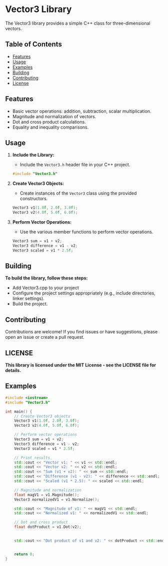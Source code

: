 # Vector3 Library

The Vector3 library provides a simple C++ class for three-dimensional vectors.

## Table of Contents

- [Features](#features)
- [Usage](#usage)
- [Examples](#examples)
- [Building](#building)
- [Contributing](#contributing)
- [License](#license)

## Features

- Basic vector operations: addition, subtraction, scalar multiplication.
- Magnitude and normalization of vectors.
- Dot and cross product calculations.
- Equality and inequality comparisons.

## Usage

1. **Include the Library:**
   - Include the `Vector3.h` header file in your C++ project.

   ```cpp
   #include "Vector3.h"

2. **Create Vector3 Objects:**
    
    - Create instances of the `Vector3` class using the provided constructors.
    ```cpp
    Vector3 v1(1.0f, 2.0f, 3.0f);
    Vector3 v2(4.0f, 5.0f, 6.0f);
3. **Perform Vector Operations:**
    - Use the various member functions to perform vector operations.
    ```cpp
    Vector3 sum = v1 + v2;
    Vector3 difference = v1 - v2;
    Vector3 scaled = v1 * 2.5f;

## Building
 **To build the library, follow these steps:**
 - Add Vector3.cpp to your project
 - Configure the project settings appropriately (e.g., include directories, linker settings).
 - Build the project.

 ## Contributing
 Contributions are welcome! If you find issues or have suggestions, please open an issue or create a pull request.

 ## LICENSE
  
**This library is licensed under the MIT License - see the LICENSE file for details.**

## Examples

```cpp
#include <iostream>
#include "Vector3.h"

int main() {
    // Create Vector3 objects
    Vector3 v1(1.0f, 2.0f, 3.0f);
    Vector3 v2(4.0f, 5.0f, 6.0f);

    // Perform vector operations
    Vector3 sum = v1 + v2;
    Vector3 difference = v1 - v2;
    Vector3 scaled = v1 * 2.5f;

    // Print results
    std::cout << "Vector v1: " << v1 << std::endl;
    std::cout << "Vector v2: " << v2 << std::endl;
    std::cout << "Sum (v1 + v2): " << sum << std::endl;
    std::cout << "Difference (v1 - v2): " << difference << std::endl;
    std::cout << "Scaled (v1 * 2.5): " << scaled << std::endl;

    // Magnitude and normalization
    float magV1 = v1.Magnitude();
    Vector3 normalizedV1 = v1.Normalize();

    std::cout << "Magnitude of v1: " << magV1 << std::endl;
    std::cout << "Normalized v1: " << normalizedV1 << std::endl;

    // Dot and cross product
    float dotProduct = v1.Dot(v2);
  

    std::cout << "Dot product of v1 and v2: " << dotProduct << std::endl;


    return 0;
} 
